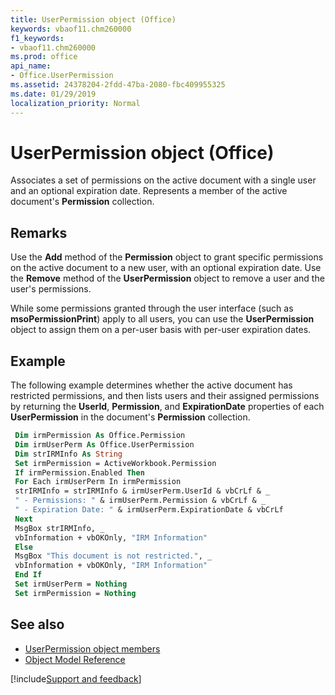 ```yaml
---
title: UserPermission object (Office)
keywords: vbaof11.chm260000
f1_keywords:
- vbaof11.chm260000
ms.prod: office
api_name:
- Office.UserPermission
ms.assetid: 24378204-2fdd-47ba-2080-fbc409955325
ms.date: 01/29/2019
localization_priority: Normal
---
```



# UserPermission object (Office)

Associates a set of permissions on the active document with a single user and an optional expiration date. Represents a member of the active document's **Permission** collection.


## Remarks

Use the **Add** method of the **Permission** object to grant specific permissions on the active document to a new user, with an optional expiration date. Use the **Remove** method of the **UserPermission** object to remove a user and the user's permissions.

While some permissions granted through the user interface (such as **msoPermissionPrint**) apply to all users, you can use the **UserPermission** object to assign them on a per-user basis with per-user expiration dates.


## Example

The following example determines whether the active document has restricted permissions, and then lists users and their assigned permissions by returning the **UserId**, **Permission**, and **ExpirationDate** properties of each **UserPermission** in the document's **Permission** collection.


```vb
 Dim irmPermission As Office.Permission 
 Dim irmUserPerm As Office.UserPermission 
 Dim strIRMInfo As String 
 Set irmPermission = ActiveWorkbook.Permission 
 If irmPermission.Enabled Then 
 For Each irmUserPerm In irmPermission 
 strIRMInfo = strIRMInfo & irmUserPerm.UserId & vbCrLf & _ 
 " - Permissions: " & irmUserPerm.Permission & vbCrLf & _ 
 " - Expiration Date: " & irmUserPerm.ExpirationDate & vbCrLf 
 Next 
 MsgBox strIRMInfo, _ 
 vbInformation + vbOKOnly, "IRM Information" 
 Else 
 MsgBox "This document is not restricted.", _ 
 vbInformation + vbOKOnly, "IRM Information" 
 End If 
 Set irmUserPerm = Nothing 
 Set irmPermission = Nothing 

```


## See also

- [UserPermission object members](overview/Library-Reference/userpermission-members-office.md)
- [Object Model Reference](overview/Library-Reference/reference-object-library-reference-for-office.md)

[!include[Support and feedback](~/includes/feedback-boilerplate.md)]